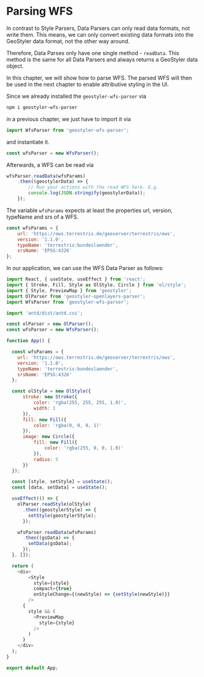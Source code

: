 
# Parsing WFS

In contrast to Style Parsers, Data Parsers can only read data formats, not write them. This means, we can only
convert existing data formats into the GeoStyler data format, not the other way around.

Therefore, Data Parses only have one single method - `readData`. This method is the same for all Data Parsers and
always returns a GeoStyler data object.

In this chapter, we will show how to parse WFS. The parsed WFS will then be used in the next chapter to enable
attributive styling in the UI.

Since we already installed the `geostyler-wfs-parser` via

```bash
npm i geostyler-wfs-parser
```

in a previous chapter, we just have to import it via

```js
import WfsParser from 'geostyler-wfs-parser';
```

and instantiate it.

```js
const wfsParser = new WfsParser();
```

Afterwards, a WFS can be read via

```js
wfsParser.readData(wfsParams)
    .then((geostylerData) => {
        // Run your actions with the read WFS here. E.g.
        console.log(JSON.stringify(geostylerData));
    });
```

The variable `wfsParams` expects at least the properties url, version, typeName and srs of a WFS.

```js
const wfsParams = {
    url: 'https://ows.terrestris.de/geoserver/terrestris/ows',
    version: '1.1.0',
    typeName: 'terrestris:bundeslaender',
    srsName: 'EPSG:4326'
};
```

In our application, we can use the WFS Data Parser as follows:

```js
import React, { useState, useEffect } from 'react';
import { Stroke, Fill, Style as OlStyle, Circle } from 'ol/style';
import { Style, PreviewMap } from 'geostyler';
import OlParser from 'geostyler-openlayers-parser';
import WfsParser from 'geostyler-wfs-parser';

import 'antd/dist/antd.css';

const olParser = new OlParser();
const wfsParser = new WfsParser();

function App() {

  const wfsParams = {
    url: 'https://ows.terrestris.de/geoserver/terrestris/ows',
    version: '1.1.0',
    typeName: 'terrestris:bundeslaender',
    srsName: 'EPSG:4326'
  };

  const olStyle = new OlStyle({
      stroke: new Stroke({
          color: 'rgba(255, 255, 255, 1.0)',
          width: 1
      }),
      fill: new Fill({
          color: 'rgba(0, 0, 0, 1)'
      }),
      image: new Circle({
          fill: new Fill({
              color: 'rgba(255, 0, 0, 1.0)'
          }),
          radius: 5
      })
  });

  const [style, setStyle] = useState();
  const [data, setData] = useState();

  useEffect(() => {
    olParser.readStyle(olStyle)
      .then((geostylerStyle) => {
        setStyle(geostylerStyle);
      });

    wfsParser.readData(wfsParams)
      .then((gsData) => {
        setData(gsData);
      });
  }, []);

  return (
    <div>
        <Style
          style={style}
          compact={true}
          onStyleChange={(newStyle) => {setStyle(newStyle)}}
        />
      {
        style && (
          <PreviewMap
            style={style}
          />
        )
      }
    </div>
  );
}

export default App;
```
